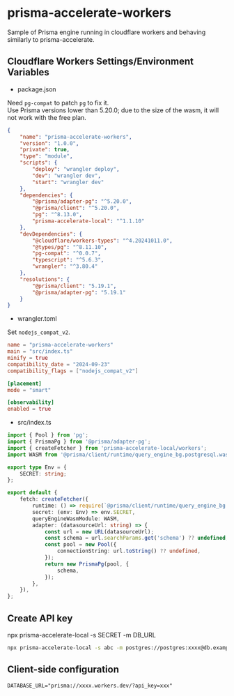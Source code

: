 # prisma-accelerate-workers

Sample of Prisma engine running in cloudflare workers and behaving similarly to prisma-accelerate.

## Cloudflare Workers Settings/Environment Variables

- package.json

Need `pg-compat` to patch `pg` to fix it.  
Use Prisma versions lower than 5.20.0; due to the size of the wasm, it will not work with the free plan.

```json
{
	"name": "prisma-accelerate-workers",
	"version": "1.0.0",
	"private": true,
	"type": "module",
	"scripts": {
		"deploy": "wrangler deploy",
		"dev": "wrangler dev",
		"start": "wrangler dev"
	},
	"dependencies": {
		"@prisma/adapter-pg": "^5.20.0",
		"@prisma/client": "^5.20.0",
		"pg": "^8.13.0",
		"prisma-accelerate-local": "^1.1.10"
	},
	"devDependencies": {
		"@cloudflare/workers-types": "^4.20241011.0",
		"@types/pg": "^8.11.10",
		"pg-compat": "^0.0.7",
		"typescript": "^5.6.3",
		"wrangler": "^3.80.4"
	},
	"resolutions": {
		"@prisma/client": "5.19.1",
		"@prisma/adapter-pg": "5.19.1"
	}
}
```

- wrangler.toml

Set `nodejs_compat_v2`.

```toml
name = "prisma-accelerate-workers"
main = "src/index.ts"
minify = true
compatibility_date = "2024-09-23"
compatibility_flags = ["nodejs_compat_v2"]

[placement]
mode = "smart"

[observability]
enabled = true
```

- src/index.ts

```ts
import { Pool } from 'pg';
import { PrismaPg } from '@prisma/adapter-pg';
import { createFetcher } from 'prisma-accelerate-local/workers';
import WASM from '@prisma/client/runtime/query_engine_bg.postgresql.wasm';

export type Env = {
	SECRET: string;
};

export default {
	fetch: createFetcher({
		runtime: () => require(`@prisma/client/runtime/query_engine_bg.postgresql.js`),
		secret: (env: Env) => env.SECRET,
		queryEngineWasmModule: WASM,
		adapter: (datasourceUrl: string) => {
			const url = new URL(datasourceUrl);
			const schema = url.searchParams.get('schema') ?? undefined;
			const pool = new Pool({
				connectionString: url.toString() ?? undefined,
			});
			return new PrismaPg(pool, {
				schema,
			});
		},
	}),
};
```

## Create API key

npx prisma-accelerate-local -s SECRET -m DB_URL

```bash
npx prisma-accelerate-local -s abc -m postgres://postgres:xxxx@db.example.com:5432/postgres?schema=public
```

## Client-side configuration

```
DATABASE_URL="prisma://xxxx.workers.dev/?api_key=xxx"
```
